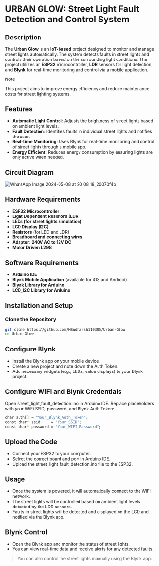 # URBAN GLOW: Street Light Fault Detection and Control System


## Description

The **Urban Glow** is an **IoT-based** project designed to monitor and manage street lights automatically. The system detects faults in street lights and controls their operation based on the surrounding light conditions. The project utilizes an **ESP32** microcontroller, **LDR** sensors for light detection, and **Blynk** for real-time monitoring and control via a mobile application.

> [!NOTE]
> This project aims to improve energy efficiency and reduce maintenance costs for street lighting systems.

## Features

- **Automatic Light Control**: Adjusts the brightness of street lights based on ambient light levels.
- **Fault Detection**: Identifies faults in individual street lights and notifies the user.
- **Real-time Monitoring**: Uses Blynk for real-time monitoring and control of street lights through a mobile app.
- **Energy Efficient**: Reduces energy consumption by ensuring lights are only active when needed.

## Circuit Diagram

 ![WhatsApp Image 2024-05-08 at 20 08 18_20070f4b](https://github.com/MSudharsh110305/Urban-Glow/assets/145757061/f0e3b07d-b117-4bef-9c86-a5fd98fd9f57)



## Hardware Requirements

- **ESP32 Microcontroller**
- **Light Dependent Resistors (LDR)**
- **LEDs (for street lights simulation)**
- **LCD Display (I2C)**
- **Resistors** (for LED and LDR)
- **Breadboard and connecting wires**
- **Adapter: 240V AC to 12V DC**
- **Motor Driver: L298**


## Software Requirements

- **Arduino IDE**
- **Blynk Mobile Application** (available for iOS and Android)
- **Blynk Library for Arduino**
- **LCD_I2C Library for Arduino**

## Installation and Setup

### Clone the Repository

```bash
git clone https://github.com/MSudharsh110305/Urban-Glow
cd Urban-Glow
```
## Configure Blynk

- Install the Blynk app on your mobile device.
- Create a new project and note down the Auth Token.
- Add necessary widgets (e.g., LEDs, value displays) to your Blynk project.

## Configure WiFi and Blynk Credentials

Open street_light_fault_detection.ino in Arduino IDE.
Replace placeholders with your WiFi SSID, password, and Blynk Auth Token:
```bash
char auth[] = "Your_Blynk_Auth_Token";
const char* ssid     = "Your_SSID";
const char* password = "Your_WIFI_Password";
```

## Upload the Code

- Connect your ESP32 to your computer.
- Select the correct board and port in Arduino IDE.
- Upload the street_light_fault_detection.ino file to the ESP32.

## Usage

- Once the system is powered, it will automatically connect to the WiFi network.
- The street lights will be controlled based on ambient light levels detected by the LDR sensors.
- Faults in street lights will be detected and displayed on the LCD and notified via the Blynk app.

## Blynk Control

- Open the Blynk app and monitor the status of street lights.
- You can view real-time data and receive alerts for any detected faults.

>You can also control the street lights manually using the Blynk app.
